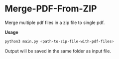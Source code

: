 # Merge-PDF-From-ZIP

Merge multiple pdf files in a zip file to single pdf.

**Usage**
```bash
python3 main.py <path-to-zip-file-with-pdf-files>
```

  Output will be saved in the same folder as input file.
